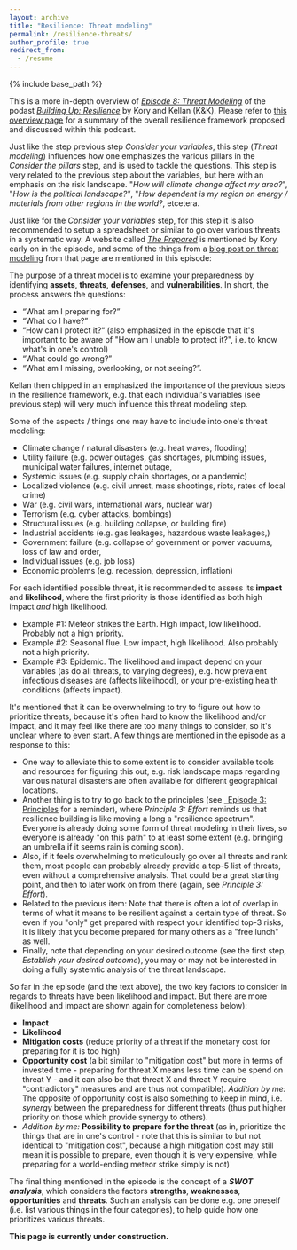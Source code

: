 ```yaml
---
layout: archive
title: "Resilience: Threat modeling"
permalink: /resilience-threats/
author_profile: true
redirect_from:
  - /resume
---
```


{% include base_path %}

This is a more in-depth overview of [_Episode 8: Threat Modeling_](https://shows.acast.com/building-up-resilience/episodes/episode-8-threat-modeling)
of the podast [_Building Up: Resilience_](https://shows.acast.com/building-up-resilience) by Kory and Kellan (K&K). Please refer to [this overview page](https://aleksispi.github.io/resilience)
for a summary of the overall resilience framework proposed and discussed within this podcast.

Just like the step previous step _Consider your variables_, this step (_Threat modeling_) influences how one emphasizes the various pillars in the _Consider the pillars_ step, and is used to tackle the questions. This step is very related to the previous step about the variables, but here with an emphasis on the risk landscape. "_How will climate change affect my area?_", "_How is the political landscape?"_, "_How dependent is my region on energy / materials from other regions in the world?_, etcetera.

Just like for the _Consider your variables_ step, for this step it is also recommended to setup a spreadsheet or similar to go over various threats in a systematic way. A website called
[_The Prepared_](https://theprepared.com/) is mentioned by Kory early on in the episode, and some of the things from a [blog post on threat modeling](https://theprepared.com/forum/thread/an-introduction-to-threat-modeling/) from that page are mentioned in this episode:

The purpose of a threat model is to examine your preparedness by identifying **assets**, **threats**, **defenses**, and **vulnerabilities**. In short, the process answers the questions:

- “What am I preparing for?”
- “What do I have?”
- “How can I protect it?“ (also emphasized in the episode that it's important to be aware of "How am I unable to protect it?", i.e. to know what's in one's control)
- “What could go wrong?”
- “What am I missing, overlooking, or not seeing?”.

Kellan then chipped in an emphasized the importance of the previous steps in the resilience framework, e.g. that each individual's variables (see previous step) will very much influence this threat modeling step. 

Some of the aspects / things one may have to include into one's threat modeling:

- Climate change / natural disasters (e.g. heat waves, flooding)
- Utility failure (e.g. power outages, gas shortages, plumbing issues, municipal water failures, internet outage, 
- Systemic issues (e.g. supply chain shortages, or a pandemic)
- Localized violence (e.g. civil unrest, mass shootings, riots, rates of local crime)
- War (e.g. civil wars, international wars, nuclear war)
- Terrorism (e.g. cyber attacks, bombings)
- Structural issues (e.g. building collapse, or building fire)
- Industrial accidents (e.g. gas leakages, hazardous waste leakages,)
- Government failure (e.g. collapse of government or power vacuums, loss of law and order, 
- Individual issues (e.g. job loss)
- Economic problems (e.g. recession, depression, inflation)

For each identified possible threat, it is recommended to assess its **impact** and **likelihood**, where the first priority is those identified as both high impact _and_ high likelihood.

- Example #1: Meteor strikes the Earth. High impact, low likelihood. Probably not a high priority.
- Example #2: Seasonal flue. Low impact, high likelihood. Also probably not a high priority.
- Example #3: Epidemic. The likelihood and impact depend on your variables (as do all threats, to varying degrees), e.g. how prevalent infectious diseases are (affects likelihood), or your pre-existing health conditions (affects impact).

It's mentioned that it can be overwhelming to try to figure out how to prioritize threats, because it's often hard to know the likelihood and/or impact, and it may feel like there are too many things to consider, so it's unclear where to even start. A few things are mentioned in the episode as a response to this:

- One way to alleviate this to some extent is to consider available tools and resources for figuring this out, e.g. risk landscape maps regarding various natural disasters are often available for different geographical locations.
- Another thing is to try to go back to the principles (see [_Episode 3: Principles](https://shows.acast.com/building-up-resilience/episodes/episode-3-principles) for a reminder), where _Principle 3: Effort_ reminds us that resilience building is like moving a long a "resilience spectrum". Everyone is already doing some form of threat modeling in their lives, so everyone is already "on this path" to at least some extent (e.g. bringing an umbrella if it seems rain is coming soon).
- Also, if it feels overwhelming to meticulously go over all threats and rank them, most people can probably already provide a top-5 list of threats, even without a comprehensive analysis. That could be a great starting point, and then to later work on from there (again, see _Principle 3: Effort_).
- Related to the previous item: Note that there is often a lot of overlap in terms of what it means to be resilient against a certain type of threat. So even if you "only" get prepared with respect your identified top-3 risks, it is likely that you become prepared for many others as a "free lunch" as well.
- Finally, note that depending on your desired outcome (see the first step, _Establish your desired outcome_), you may or may not be interested in doing a fully systemtic analysis of the threat landscape.

So far in the episode (and the text above), the two key factors to consider in regards to threats have been likelihood and impact. But there are more (likelihood and impact are shown again for completeness below):

- **Impact**
- **Likelihood**
- **Mitigation costs** (reduce priority of a threat if the monetary cost for preparing for it is too high)
- **Opportunity cost** (a bit similar to "mitigation cost" but more in terms of invested time - preparing for threat X means less time can be spend on threat Y - and it can also be that threat X and threat Y require "contradictory" measures and are thus not compatible). _Addition by me:_ The opposite of opportunity cost is also something to keep in mind, i.e. _synergy_ between the preparedness for different threats (thus put higher priority on those which provide synergy to others).
- _Addition by me:_ **Possibility to prepare for the threat** (as in, prioritize the things that are in one's control - note that this is similar to but not identical to "mitigation cost", because a high mitigation cost may still mean it is possible to prepare, even though it is very expensive, while preparing for a world-ending meteor strike simply is not)

The final thing mentioned in the episode is the concept of a **_SWOT analysis_**, which considers the factors **strengths**, **weaknesses**, **opportunities** and **threats**. Such an analysis can be done e.g. one oneself (i.e. list various things in the four categories), to help guide how one prioritizes various threats.

**This page is currently under construction.**

